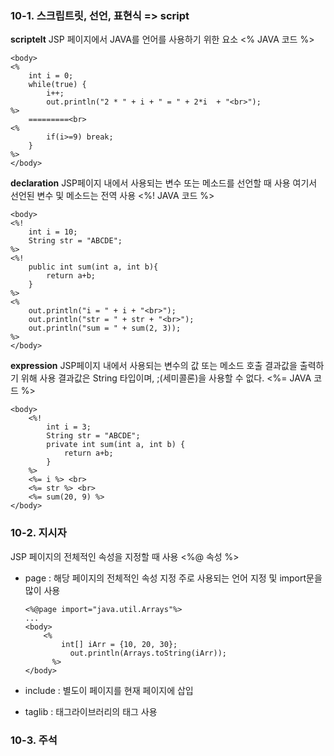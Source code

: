 ### 10-1. 스크립트릿, 선언, 표현식 => script

**scriptelt**
JSP 페이지에서 JAVA를 언어를 사용하기 위한 요소
<%  JAVA 코드 %>

    <body>
    <%
    	int i = 0;
    	while(true) {
    		i++;
    		out.println("2 * " + i + " = " + 2*i  + "<br>");
    %>
    	=========<br>
    <%
    		if(i>=9) break;	
    	}
    %>
    </body>

**declaration**
JSP페이지 내에서 사용되는 변수 또는 메소드를 선언할 때 사용
여기서 선언된 변수 및 메소드는 전역 사용
<%! JAVA 코드 %>

    <body>
    <%!
    	int i = 10;
    	String str = "ABCDE";
    %>
    <%!
    	public int sum(int a, int b){
    		return a+b;	
    	}
    %>
    <%
    	out.println("i = " + i + "<br>");
    	out.println("str = " + str + "<br>");
    	out.println("sum = " + sum(2, 3));
    %>
    </body>

**expression**
JSP페이지 내에서 사용되는 변수의 값 또는 메소드 호출 결과값을 출력하기 위해 사용
결과값은 String 타입이며, ;(세미콜론)을 사용할 수 없다.
<%= JAVA 코드 %>

    <body>
    	<%! 
    		int i = 3;
    		String str = "ABCDE";
    		private int sum(int a, int b) {
    			return a+b;
    		}
    	%>
    	<%= i %> <br>
    	<%= str %> <br>
    	<%= sum(20, 9) %>
    </body>

### 10-2. 지시자
JSP 페이지의 전체적인 속성을 지정할 때 사용
<%@ 속성 %>

- page : 해당 페이지의 전체적인 속성 지정
  주로 사용되는 언어 지정 및 import문을 많이 사용

	  <%@page import="java.util.Arrays"%>
	  ...
	  <body>
		  <%
		      int[] iArr = {10, 20, 30};
	    		out.println(Arrays.toString(iArr));
	    	%>
	  </body>

- include : 별도이 페이지를 현재 페이지에 삽입
  
- taglib : 태그라이브러리의 태그 사용


### 10-3. 주석

<!--stackedit_data:
eyJoaXN0b3J5IjpbLTY1OTExMDQzNiwtMTM1NDQwMjA5NSwxOT
I5NTE1MTA1LC0xNTI3OTQyMDkwLC0yOTg2OTY5NTAsLTE4MDQ4
Mjk3NjMsMzk2ODkwMDQ1XX0=
-->